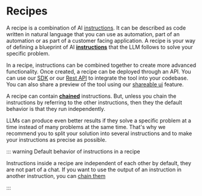 # Recipes

A recipe is a combination of AI [instructions](instructions.md). It can be described as code written in natural language that you can use as automation, part of an automation or as part of a customer facing application. A recipe is your way of defining a blueprint of AI [**instructions**](concepts/instructions.md) that the LLM follows to solve your specific problem.

In a recipe, instructions can be combined together to create more advanced functionality. Once created, a recipe can be deployed through an API. You can use our [SDK](/sdk/js) or our [Rest API](/api/getting-started) to integrate the tool into your codebase. You can also share a preview of the tool using our [shareable ui](../tools/preview.md) feature.

A recipe can contain [**chained**](instructions.md#chained-instructions-in-a-recipe) instructions. But, unless you chain the instructions by referring to the other instructions, then they the default behavior is that they run independently.

LLMs can produce even better results if they solve a specific problem at a time instead of many problems at the same time. That's why we recommend you to split your solution into several instructions and to make your instructions as precise as possible.

::: warning Default behavior of instructions in a recipe

Instructions inside a recipe are independent of each other by default, they are not part of a chat. If you want to use the output of an instruction in another instruction, you can [chain them](#chained-instructions-in-a-recipe)

:::

